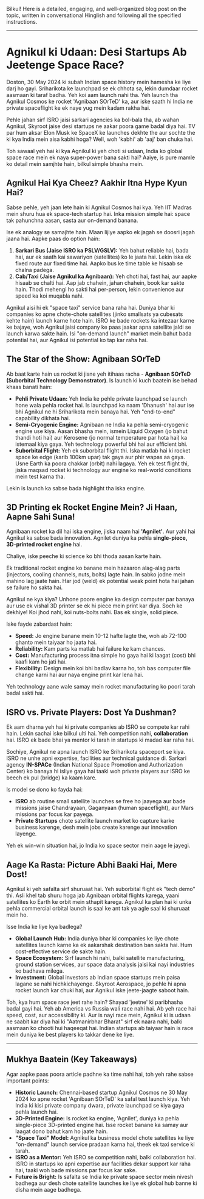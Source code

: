 Bilkul! Here is a detailed, engaging, and well-organized blog post on the topic, written in conversational Hinglish and following all the specified instructions.

***

# Agnikul ki Udaan: Desi Startups Ab Jeetenge Space Race?

Doston, 30 May 2024 ki subah Indian space history mein hamesha ke liye darj ho gayi. Sriharikota ke launchpad se ek chhota sa, lekin dumdaar rocket aasmaan ki taraf badha. Yeh koi aam launch nahi tha. Yeh launch tha Agnikul Cosmos ke rocket 'Agnibaan SOrTeD' ka, aur iske saath hi India ne private spaceflight ke ek naye yug mein kadam rakha hai.

Pehle jahan sirf ISRO jaisi sarkari agencies ka bol-bala tha, ab wahan Agnikul, Skyroot jaise desi startups ne aakar poora game badal diya hai. TV par hum aksar Elon Musk ke SpaceX ke launches dekhte the aur sochte the ki kya India mein aisa kabhi hoga? Well, woh 'kabhi' ab 'aaj' ban chuka hai.

Toh sawaal yeh hai ki kya Agnikul ki yeh choti si udaan, India ko global space race mein ek naya super-power bana sakti hai? Aaiye, is pure mamle ko detail mein samjhte hain, bilkul simple bhasha mein.

## Agnikul Hai Kya Cheez? Aakhir Itna Hype Kyun Hai?

Sabse pehle, yeh jaan lete hain ki Agnikul Cosmos hai kya. Yeh IIT Madras mein shuru hua ek space-tech startup hai. Inka mission simple hai: space tak pahunchna aasan, sasta aur on-demand banana.

Ise ek analogy se samajhte hain. Maan lijiye aapko ek jagah se doosri jagah jaana hai. Aapke paas do option hain:
1.  **Sarkari Bus (Jaise ISRO ka PSLV/GSLV):** Yeh bahut reliable hai, bada hai, aur ek saath kai sawariyon (satellites) ko le jaata hai. Lekin iska ek fixed route aur fixed time hai. Aapko bus ke time table ke hisaab se chalna padega.
2.  **Cab/Taxi (Jaise Agnikul ka Agnibaan):** Yeh choti hai, fast hai, aur aapke hisaab se chalti hai. Aap jab chahein, jahan chahein, book kar sakte hain. Thodi mehengi ho sakti hai per-person, lekin convenience aur speed ka koi muqabla nahi.

Agnikul aisi hi ek "space taxi" service bana raha hai. Duniya bhar ki companies ko apne chote-chote satellites (jinko smallsats ya cubesats kehte hain) launch karne hote hain. ISRO ke bade rockets ka intezaar karne ke bajaye, woh Agnikul jaisi company ke paas jaakar apna satellite jaldi se launch karwa sakte hain. Isi "on-demand launch" market mein bahut bada potential hai, aur Agnikul isi potential ko tap kar raha hai.

## The Star of the Show: Agnibaan SOrTeD

Ab baat karte hain us rocket ki jisne yeh itihaas racha - **Agnibaan SOrTeD (Suborbital Technology Demonstrator)**. Is launch ki kuch baatein ise behad khaas banati hain:

-   **Pehli Private Udaan:** Yeh India ke pehle private launchpad se launch hone wala pehla rocket hai. Is launchpad ka naam 'Dhanush' hai aur ise bhi Agnikul ne hi Sriharikota mein banaya hai. Yeh "end-to-end" capability dikhata hai.
-   **Semi-Cryogenic Engine:** Agnibaan ne India ka pehla semi-cryogenic engine use kiya. Aasan bhasha mein, ismein Liquid Oxygen (jo bahut thandi hoti hai) aur Kerosene (jo normal temperature par hota hai) ka istemaal kiya gaya. Yeh technology powerful bhi hai aur efficient bhi.
-   **Suborbital Flight:** Yeh ek suborbital flight thi. Iska matlab hai ki rocket space ke edge (karib 100km upar) tak gaya aur phir wapas aa gaya. Usne Earth ka poora chakkar (orbit) nahi lagaya. Yeh ek test flight thi, jiska maqsad rocket ki technology aur engine ko real-world conditions mein test karna tha.

Lekin is launch ka sabse bada highlight tha iska engine.

## 3D Printing ek Rocket Engine Mein? Ji Haan, Aapne Sahi Suna!

Agnibaan rocket ka dil hai iska engine, jiska naam hai **'Agnilet'**. Aur yahi hai Agnikul ka sabse bada innovation. Agnilet duniya ka pehla **single-piece, 3D-printed rocket engine** hai.

Chaliye, iske peeche ki science ko bhi thoda aasan karte hain.

Ek traditional rocket engine ko banane mein hazaaron alag-alag parts (injectors, cooling channels, nuts, bolts) lagte hain. In sabko jodne mein mahino lag jaate hain. Har jod (weld) ek potential weak point hota hai jahan se failure ho sakta hai.

Agnikul ne kya kiya? Unhone poore engine ka design computer par banaya aur use ek vishal 3D printer se ek hi piece mein print kar diya. Soch ke dekhiye! Koi jhod nahi, koi nuts-bolts nahi. Bas ek single, solid piece.

Iske fayde zabardast hain:
-   **Speed:** Jo engine banane mein 10-12 hafte lagte the, woh ab 72-100 ghanto mein taiyaar ho jaata hai.
-   **Reliability:** Kam parts ka matlab hai failure ke kam chances.
-   **Cost:** Manufacturing process itna simple ho gaya hai ki laagat (cost) bhi kaafi kam ho jati hai.
-   **Flexibility:** Design mein koi bhi badlav karna ho, toh bas computer file change karni hai aur naya engine print kar lena hai.

Yeh technology aane wale samay mein rocket manufacturing ko poori tarah badal sakti hai.

## ISRO vs. Private Players: Dost Ya Dushman?

Ek aam dharna yeh hai ki private companies ab ISRO se compete kar rahi hain. Lekin sachai iske bilkul ulti hai. Yeh competition nahi, **collaboration** hai. ISRO ek bade bhai ya mentor ki tarah in startups ki madad kar raha hai.

Sochiye, Agnikul ne apna launch ISRO ke Sriharikota spaceport se kiya. ISRO ne unhe apni expertise, facilities aur technical guidance di. Sarkari agency **IN-SPACe** (Indian National Space Promotion and Authorization Center) ko banaya hi isliye gaya hai taaki woh private players aur ISRO ke beech ek pul (bridge) ka kaam kare.

Is model se dono ko fayda hai:
-   **ISRO** ab routine small satellite launches se free ho jaayega aur bade missions jaise Chandrayaan, Gaganyaan (human spaceflight), aur Mars missions par focus kar payega.
-   **Private Startups** chote satellite launch market ko capture karke business karenge, desh mein jobs create karenge aur innovation layenge.

Yeh ek win-win situation hai, jo India ko space sector mein aage le jayegi.

## Aage Ka Rasta: Picture Abhi Baaki Hai, Mere Dost!

Agnikul ki yeh safalta sirf shuruaat hai. Yeh suborbital flight ek "tech demo" thi. Asli khel tab shuru hoga jab Agnibaan orbital flights karega, yaani satellites ko Earth ke orbit mein sthapit karega. Agnikul ka plan hai ki unka pehla commercial orbital launch is saal ke ant tak ya agle saal ki shuruaat mein ho.

Isse India ke liye kya badlega?
-   **Global Launch Hub:** India duniya bhar ki companies ke liye chote satellites launch karne ka ek aakarshak destination ban sakta hai. Hum cost-effective service de sakte hain.
-   **Space Ecosystem:** Sirf launch hi nahi, balki satellite manufacturing, ground station services, aur space data analysis jaisi kai nayi industries ko badhava milega.
-   **Investment:** Global investors ab Indian space startups mein paisa lagane se nahi hichkichayenge. Skyroot Aerospace, jo pehle hi apna rocket launch kar chuki hai, aur Agnikul iske jeete-jaagte saboot hain.

Toh, kya hum space race jeet rahe hain? Shayad 'jeetne' ki paribhasha badal gayi hai. Yeh ab America vs Russia wali race nahi hai. Ab yeh race hai speed, cost, aur accessibility ki. Aur is nayi race mein, Agnikul ki is udaan ne saabit kar diya hai ki "Aatmanirbhar Bharat" sirf ek naara nahi, balki aasmaan ko chooti hui haqeeqat hai. Indian startups ab taiyaar hain is race mein duniya ke best players ko takkar dene ke liye.

---

## Mukhya Baatein (Key Takeaways)

Agar aapke paas poora article padhne ka time nahi hai, toh yeh rahe sabse important points:

-   **Historic Launch:** Chennai-based startup Agnikul Cosmos ne 30 May 2024 ko apne rocket 'Agnibaan SOrTeD' ka safal test launch kiya. Yeh India ki kisi private company dwara, private launchpad se kiya gaya pehla launch hai.
-   **3D-Printed Engine:** Is rocket ka engine, 'Agnilet', duniya ka pehla single-piece 3D-printed engine hai. Isse rocket banane ka samay aur laagat dono bahut kam ho jaate hain.
-   **"Space Taxi" Model:** Agnikul ka business model chote satellites ke liye "on-demand" launch service pradaan karna hai, theek ek taxi service ki tarah.
-   **ISRO as a Mentor:** Yeh ISRO se competition nahi, balki collaboration hai. ISRO in startups ko apni expertise aur facilities dekar support kar raha hai, taaki woh bade missions par focus kar sake.
-   **Future is Bright:** Is safalta se India ke private space sector mein nivesh badhega aur desh chote satellite launches ke liye ek global hub banne ki disha mein aage badhega.